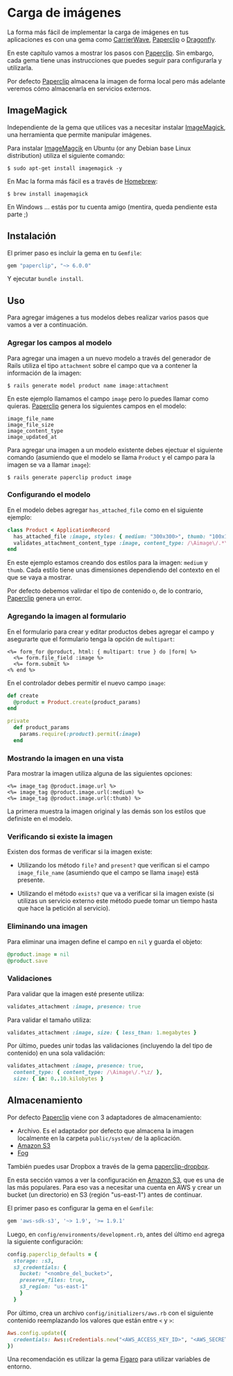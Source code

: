 # Carga de imágenes

La forma más fácil de implementar la carga de imágenes en tus aplicaciones es con una gema como [CarrierWave](https://github.com/jnicklas/carrierwave), [Paperclip](https://github.com/thoughtbot/paperclip) o [Dragonfly](http://markevans.github.com/dragonfly/).

En este capítulo vamos a mostrar los pasos con [Paperclip](https://github.com/thoughtbot/paperclip). Sin embargo, cada gema tiene unas instrucciones que puedes seguir para configurarla y utilizarla.

Por defecto [Paperclip](https://github.com/thoughtbot/paperclip) almacena la imagen de forma local pero más adelante veremos cómo almacenarla en servicios externos.

## ImageMagick

Independiente de la gema que utilices vas a necesitar instalar [ImageMagick](https://www.imagemagick.org/script/index.php), una herramienta que permite manipular imágenes.

Para instalar [ImageMagcik](https://www.imagemagick.org/script/index.php) en Ubuntu (or any Debian base Linux distribution) utiliza el siguiente comando:

```
$ sudo apt-get install imagemagick -y
```

En Mac la forma más fácil es a través de [Homebrew](https://brew.sh/):

```
$ brew install imagemagick
```

En Windows ... estás por tu cuenta amigo (mentira, queda pendiente esta parte ;)

## Instalación

El primer paso es incluir la gema en tu `Gemfile`:

```ruby
gem "paperclip", "~> 6.0.0"
```

Y ejecutar `bundle install`.

## Uso

Para agregar imágenes a tus modelos debes realizar varios pasos que vamos a ver a continuación.

### Agregar los campos al modelo

Para agregar una imagen a un nuevo modelo a través del generador de Rails utiliza el tipo `attachment` sobre el campo que va a contener la información de la imagen:

```
$ rails generate model product name image:attachment
```

En este ejemplo llamamos el campo `image` pero lo puedes llamar como quieras. [Paperclip](https://github.com/thoughtbot/paperclip) genera los siguientes campos en el modelo:

```
image_file_name
image_file_size
image_content_type
image_updated_at
```

Para agregar una imagen a un modelo existente debes ejectuar el siguiente comando (asumiendo que el modelo se llama `Product` y el campo para la imagen se va a llamar `image`):

```
$ rails generate paperclip product image
```

### Configurando el modelo

En el modelo debes agregar `has_attached_file` como en el siguiente ejemplo:

```ruby
class Product < ApplicationRecord
  has_attached_file :image, styles: { medium: "300x300>", thumb: "100x100>" }
  validates_attachment_content_type :image, content_type: /\Aimage\/.*\z/
end
```

En este ejemplo estamos creando dos estilos para la imagen: `medium` y `thumb`. Cada estilo tiene unas dimensiones dependiendo del contexto en el que se vaya a mostrar.

Por defecto debemos valirdar el tipo de contenido o, de lo contrario, [Paperclip](https://github.com/thoughtbot/paperclip) genera un error.

### Agregando la imagen al formulario

En el formulario para crear y editar productos debes agregar el campo y asegurarte que el formulario tenga la opción de `multipart`:

```erb
<%= form_for @product, html: { multipart: true } do |form| %>
  <%= form.file_field :image %>
  <%= form.submit %>
<% end %>
```

En el controlador debes permitir el nuevo campo `image`:

```ruby
def create
  @product = Product.create(product_params)
end

private
  def product_params
    params.require(:product).permit(:image)
  end
```

### Mostrando la imagen en una vista

Para mostrar la imagen utiliza alguna de las siguientes opciones:

```
<%= image_tag @product.image.url %>
<%= image_tag @product.image.url(:medium) %>
<%= image_tag @product.image.url(:thumb) %>
```

La primera muestra la imagen original y las demás son los estilos que definiste en el modelo.

### Verificando si existe la imagen

Existen dos formas de verificar si la imagen existe:

* Utilizando los método `file?` and `present?` que verifican si el campo `image_file_name` (asumiendo que el campo se llama `image`) está presente.

* Utilizando el método `exists?` que va a verificar si la imagen existe (si utilizas un servicio externo este método puede tomar un tiempo hasta que hace la petición al servicio).

### Eliminando una imagen

Para eliminar una imagen define el campo en `nil` y guarda el objeto:

```ruby
@product.image = nil
@product.save
```

### Validaciones

Para validar que la imagen esté presente utiliza:

```ruby
validates_attachment :image, presence: true
```

Para validar el tamaño utiliza:

```ruby
validates_attachment :image, size: { less_than: 1.megabytes }
```

Por último, puedes unir todas las validaciones (incluyendo la del tipo de contenido) en una sola validación:

```ruby
validates_attachment :image, presence: true,
  content_type: { content_type: /\Aimage\/.*\z/ },
  size: { in: 0..10.kilobytes }
```

## Almacenamiento

Por defecto [Paperclip](https://github.com/thoughtbot/paperclip) viene con 3 adaptadores de almacenamiento:

* Archivo. Es el adaptador por defecto que almacena la imagen localmente en la carpeta `public/system/` de la aplicación.
* [Amazon S3](https://aws.amazon.com/s3/)
* [Fog](http://fog.io/)

También puedes usar Dropbox a través de la gema [paperclip-dropbox](https://github.com/janko-m/paperclip-dropbox).

En esta sección vamos a ver la configuración en [Amazon S3](https://aws.amazon.com/s3/), que es una de las más populares. Para eso vas a necesitar una cuenta en AWS y crear un bucket (un directorio) en S3 (región "us-east-1") antes de continuar.

El primer paso es configurar la gema en el `Gemfile`:

```ruby
gem 'aws-sdk-s3', '~> 1.9', '>= 1.9.1'
```

Luego, en `config/environments/development.rb`, antes del último `end` agrega la siguiente configuración:

```ruby
config.paperclip_defaults = {
  storage: :s3,
  s3_credentials: {
    bucket: "<nombre_del_bucket>",
    preserve_files: true,
    s3_region: "us-east-1"
    }
  }
```

Por último, crea un archivo `config/initializers/aws.rb` con el siguiente contenido reemplazando los valores que están entre `<` y `>`:

```ruby
Aws.config.update({
  credentials: Aws::Credentials.new("<AWS_ACCESS_KEY_ID>", "<AWS_SECRET_ACCESS_KEY>")
})
```

Una recomendación es utilizar la gema [Figaro](https://github.com/laserlemon/figaro) para utilizar variables de entorno.

